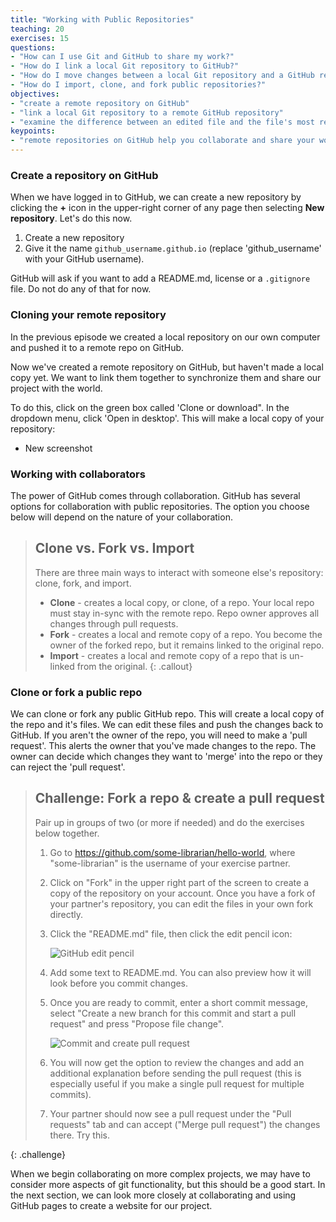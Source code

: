 ```yaml
---
title: "Working with Public Repositories"
teaching: 20
exercises: 15
questions:
- "How can I use Git and GitHub to share my work?"
- "How do I link a local Git repository to GitHub?"
- "How do I move changes between a local Git repository and a GitHub repository?"
- "How do I import, clone, and fork public repositories?"
objectives:
- "create a remote repository on GitHub"
- "link a local Git repository to a remote GitHub repository"
- "examine the difference between an edited file and the file's most recently committed version"
keypoints:
- "remote repositories on GitHub help you collaborate and share your work"
---
```


### Create a repository on GitHub

When we have logged in to GitHub, we can create a new repository by clicking the **+** icon in the upper-right corner of
any page then selecting **New repository**. Let's do this now.

1. Create a new repository
2. Give it the name `github_username.github.io` (replace 'github_username' with your GitHub username).

GitHub will ask if you want to add a README.md, license or a `.gitignore` file. Do not do any of that for now.

### Cloning your remote repository 

In the previous episode we created a local repository on our own computer and pushed it to a remote repo on GitHub.

Now we've created a remote repository on GitHub, but haven't made a local copy yet. We want to link them together to synchronize them and share our project with the world.

To do this, click on the green box called 'Clone or download". In the dropdown menu, click 'Open in desktop'. This will make a local copy of your repository:

* New screenshot

### Working with collaborators

The power of GitHub comes through collaboration. GitHub has several options for collaboration with public repositories. The option you choose below will depend on the nature of your collaboration.

> ## Clone vs. Fork vs. Import
> There are three main ways to interact with someone else's repository: clone, fork, and import.
> * **Clone** - creates a local copy, or clone, of a repo. Your local repo must stay in-sync with the remote repo. Repo owner approves all changes through pull requests.
> * **Fork** - creates a local and remote copy of a repo. You become the owner of the forked repo, but it remains linked to the original repo. 
> * **Import** - creates a local and remote copy of a repo that is un-linked from the original. 
{: .callout}

### Clone or fork a public repo

We can clone or fork any public GitHub repo. This will create a local copy of the repo and it's files. We can edit these files and push the changes back to GitHub. If you aren't the owner of the repo, you will need to make a 'pull request'. This alerts the owner that you've made changes to the repo. The owner can decide which changes they want to 'merge' into the repo or they can reject the 'pull request'. 

> ## Challenge: Fork a repo & create a pull request
> Pair up in groups of two (or more if needed) and do the exercises below together.
> 
> 1. Go to https://github.com/some-librarian/hello-world, where "some-librarian" is the username of your exercise partner.
> 2. Click on "Fork" in the upper right part of the screen to create a copy of the repository on your account. Once you have a fork of your partner's repository, you can edit the files in your own fork directly.
> 3. Click the "README.md" file, then click the edit pencil icon:
> 
>    ![GitHub edit pencil](../fig/github-edit-pencil.png)
> 
> 4. Add some text to README.md. You can also preview how it will look before you commit changes.
> 5. Once you are ready to commit, enter a short commit message,
>    select "Create a new branch for this commit and start a pull request"
>    and press "Propose file change".
> 
>    ![Commit and create pull request](../fig/github-commit-pr.png)
> 
> 6. You will now get the option to review the changes and add an additional
>    explanation before sending the pull request (this is especially useful
>    if you make a single pull request for multiple commits).
> 7. Your partner should now see a pull request under the "Pull requests" tab
>    and can accept ("Merge pull request") the changes there. Try this.
>
{: .challenge}


When we begin collaborating on more complex projects, we may have to consider more aspects of git functionality, but this should be a good start. In the next section, we can look more closely at collaborating and using GitHub pages to create a website for our project.